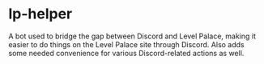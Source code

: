# lp-helper
A bot used to bridge the gap between Discord and Level Palace, making it easier to do things on the Level Palace site through Discord. Also adds some needed convenience for various Discord-related actions as well.
